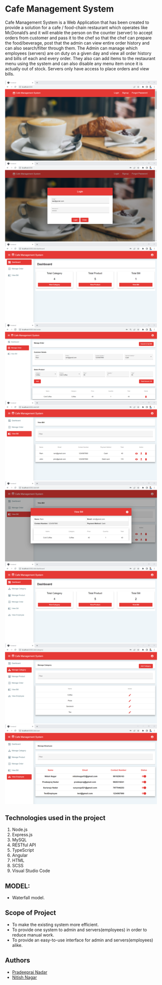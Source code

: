 # Cafe Management System

Cafe Management System is a Web Application that has been created to provide a solution for a cafe / food-chain restaurant which operates like McDonald’s and it will enable the person on the counter (server) to accept orders from customer and pass it to the chef so that the chef can prepare the food/beverage, post that the admin can view entire order history and can also search/filter through them. The Admin can manage which employees (servers) are on duty on a given day and view all order history and bills of each and every order. They also can add items to the restaurant menu using the system and can also disable any menu item once it is actually out of stock. Servers only have access to place orders and view bills.

![](website-images/website-Homepage.PNG)
![](website-images/website-LoginPage.PNG)
![](website-images/website-EmployeeDashboard.PNG)
![](website-images/website-manage-order.PNG)
![](website-images/website-viewbill.PNG)
![](website-images/website-bill-overview.PNG)
![](website-images/website-AdminDashboard.PNG)
![](website-images/website-manage-category.PNG)
![](website-images/website-manage-employee.PNG)

## Technologies used in the project

1. Node.js
2. Express.js
3. MySQL
4. RESTful API
5. TypeScript
6. Angular
7. HTML
8. SCSS
9. Visual Studio Code 

## MODEL:

* Waterfall model.

## Scope of Project

* To make the existing system more efficient.
* To provide one system to admin and servers(employees) in order to reduce manual work.
* To provide an easy-to-use interface for admin and servers(employees) alike. 

## Authors

- [Pradeepraj Nadar](https://github.com/Pradeepraj21/)
- [Nitish Nagar](https://github.com/nitish-nagar/)

